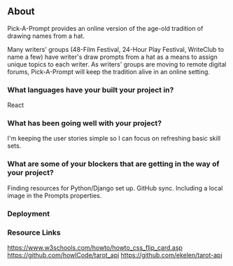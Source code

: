 

## About

Pick-A-Prompt provides an online version of the age-old tradition of drawing names from a hat. 

Many writers' groups (48-Film Festival, 24-Hour Play Festival, WriteClub to name a few) have writer's draw prompts from a hat as a means to assign unique topics to each writer. As writers' groups are moving to remote digital forums, Pick-A-Prompt will keep the tradition alive in an online setting.

### What languages have your built your project in?
React

### What has been going well with your project?
I'm keeping the user stories simple so I can focus on refreshing basic skill sets.

### What are some of your blockers that are getting in the way of your project?
Finding resources for Python/Django set up. 
GitHub sync. 
Including a local image in the Prompts properties.

### Deployment


### Resource Links

https://www.w3schools.com/howto/howto_css_flip_card.asp
https://github.com/howlCode/tarot_api
https://github.com/ekelen/tarot-api

